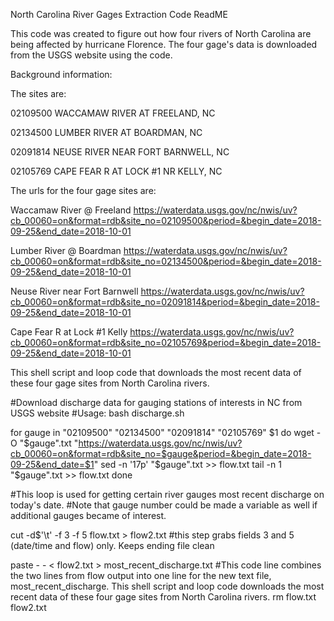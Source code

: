 North Carolina River Gages Extraction Code ReadME


This code was created to figure out how four rivers of North Carolina are being affected by hurricane Florence. The four gage's data is downloaded from the USGS website using the code.     


Background information: 

The sites are:

02109500	 WACCAMAW RIVER AT FREELAND, NC

02134500	 LUMBER RIVER AT BOARDMAN, NC

02091814	 NEUSE RIVER NEAR FORT BARNWELL, NC
 		 
02105769	 CAPE FEAR R AT LOCK #1 NR KELLY, NC



The urls for the four gage sites are:

Waccamaw River @ Freeland https://waterdata.usgs.gov/nc/nwis/uv?cb_00060=on&format=rdb&site_no=02109500&period=&begin_date=2018-09-25&end_date=2018-10-01

Lumber River @ Boardman https://waterdata.usgs.gov/nc/nwis/uv?cb_00060=on&format=rdb&site_no=02134500&period=&begin_date=2018-09-25&end_date=2018-10-01

Neuse River near Fort Barnwell https://waterdata.usgs.gov/nc/nwis/uv?cb_00060=on&format=rdb&site_no=02091814&period=&begin_date=2018-09-25&end_date=2018-10-01

Cape Fear R at Lock #1 Kelly https://waterdata.usgs.gov/nc/nwis/uv?cb_00060=on&format=rdb&site_no=02105769&period=&begin_date=2018-09-25&end_date=2018-10-01 



This shell script and loop code that downloads the most recent data of these four gage sites from North Carolina rivers. 


#Download discharge data for gauging stations of interests in NC from USGS website
#Usage: bash discharge.sh

for gauge in "02109500" "02134500" "02091814" "02105769" $1
do
	wget -O "$gauge".txt "https://waterdata.usgs.gov/nc/nwis/uv?cb_00060=on&format=rdb&site_no=$gauge&period=&begin_date=2018-09-25&end_date=$1"
	sed -n '17p' "$gauge".txt >> flow.txt
        tail -n 1 "$gauge".txt >> flow.txt
done

#This loop is used for getting certain river gauges most recent discharge on today's date.
#Note that gauge number could be made a variable as well if additional gauges became of interest.

cut -d$'\t' -f 3 -f 5 flow.txt > flow2.txt
#this step grabs fields 3 and 5 (date/time and flow) only. Keeps ending file clean

paste - - < flow2.txt > most_recent_discharge.txt
#This code line combines the two lines from flow output into one line for the new text file, most_recent_discharge.
This shell script and loop code downloads the most recent data of these four gage sites from North Carolina rivers.
rm flow.txt flow2.txt



